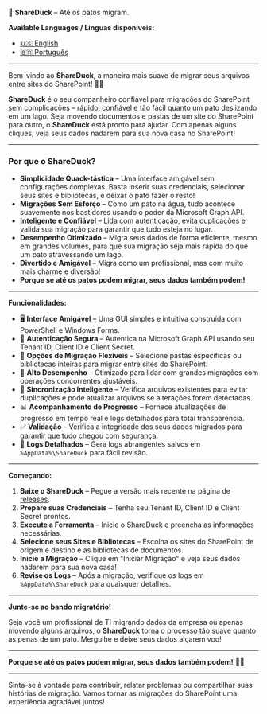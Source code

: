 🦆 **ShareDuck** – Até os patos migram.

**Available Languages / Línguas disponíveis:**

- [🇺🇸 English](README.en.md)
- [🇧🇷 Português](README.md)

---

Bem-vindo ao **ShareDuck**, a maneira mais suave de migrar seus arquivos entre sites do SharePoint! 🦆✨

**ShareDuck** é o seu companheiro confiável para migrações do SharePoint sem complicações – rápido, confiável e tão fácil quanto um pato deslizando em um lago. Seja movendo documentos e pastas de um site do SharePoint para outro, o **ShareDuck** está pronto para ajudar. Com apenas alguns cliques, veja seus dados nadarem para sua nova casa no SharePoint!

---

### **Por que o ShareDuck?**

- **Simplicidade Quack-tástica** – Uma interface amigável sem configurações complexas. Basta inserir suas credenciais, selecionar seus sites e bibliotecas, e deixar o pato fazer o resto!
- **Migrações Sem Esforço** – Como um pato na água, tudo acontece suavemente nos bastidores usando o poder da Microsoft Graph API.
- **Inteligente e Confiável** – Lida com autenticação, evita duplicações e valida sua migração para garantir que tudo esteja no lugar.
- **Desempenho Otimizado** – Migra seus dados de forma eficiente, mesmo em grandes volumes, para que sua migração seja mais rápida do que um pato atravessando um lago.
- **Divertido e Amigável** – Migra como um profissional, mas com muito mais charme e diversão!
- **Porque se até os patos podem migrar, seus dados também podem!**

---

**Funcionalidades:**

- 🖥 **Interface Amigável** – Uma GUI simples e intuitiva construída com PowerShell e Windows Forms.
- 🔐 **Autenticação Segura** – Autentica na Microsoft Graph API usando seu Tenant ID, Client ID e Client Secret.
- 📂 **Opções de Migração Flexíveis** – Selecione pastas específicas ou bibliotecas inteiras para migrar entre sites do SharePoint.
- 🚀 **Alto Desempenho** – Otimizado para lidar com grandes migrações com operações concorrentes ajustáveis.
- 🔄 **Sincronização Inteligente** – Verifica arquivos existentes para evitar duplicações e pode atualizar arquivos se alterações forem detectadas.
- 📊 **Acompanhamento de Progresso** – Fornece atualizações de progresso em tempo real e logs detalhados para total transparência.
- ✅ **Validação** – Verifica a integridade dos seus dados migrados para garantir que tudo chegou com segurança.
- 📄 **Logs Detalhados** – Gera logs abrangentes salvos em `%AppData%\ShareDuck` para fácil revisão.

---

**Começando:**

1. **Baixe o ShareDuck** – Pegue a versão mais recente na página de [releases](https://github.com/fairenarou/ShareDuck/releases).
2. **Prepare suas Credenciais** – Tenha seu Tenant ID, Client ID e Client Secret prontos.
3. **Execute a Ferramenta** – Inicie o ShareDuck e preencha as informações necessárias.
4. **Selecione seus Sites e Bibliotecas** – Escolha os sites do SharePoint de origem e destino e as bibliotecas de documentos.
5. **Inicie a Migração** – Clique em "Iniciar Migração" e veja seus dados nadarem para sua nova casa!
6. **Revise os Logs** – Após a migração, verifique os logs em `%AppData%\ShareDuck` para quaisquer detalhes.

---

**Junte-se ao bando migratório!**

Seja você um profissional de TI migrando dados da empresa ou apenas movendo alguns arquivos, o **ShareDuck** torna o processo tão suave quanto as penas de um pato. Mergulhe e deixe seus dados alçarem voo!

---

**Porque se até os patos podem migrar, seus dados também podem!** 🦆🚀

---

Sinta-se à vontade para contribuir, relatar problemas ou compartilhar suas histórias de migração. Vamos tornar as migrações do SharePoint uma experiência agradável juntos!
